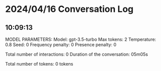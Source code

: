 # 2024/04/16 Conversation Log

## 10:09:13

MODEL PARAMETERS:
     Model: gpt-3.5-turbo
     Max tokens: 2
     Temperature: 0.8
     Seed: 0
     Frequency penalty: 0
     Presence penalty: 0

Total number of interactions: 0
Duration of the conversation: 05m05s

Total number of tokens: 0 tokens
